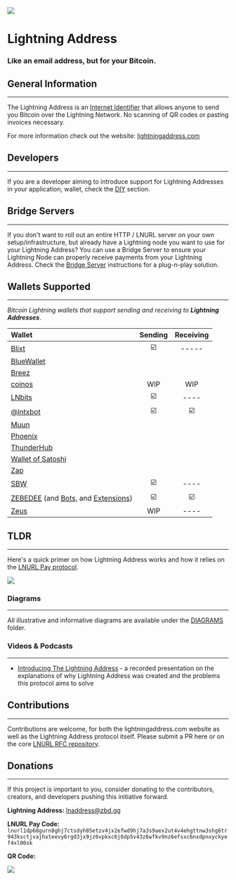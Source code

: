 ![](https://i.imgur.com/uwHlWPC.png)

# Lightning Address

### **Like an email address, but for your Bitcoin.**

## General Information
------------------------------------------------------------------------

The Lightning Address is an [Internet Identifier](https://datatracker.ietf.org/doc/html/rfc5322#section-3.4.1) that allows anyone to send you Bitcoin over the Lightning Network. No scanning of QR codes or pasting invoices necessary.

For more information check out the website: [lightningaddress.com](https://lightningaddress.com)

## Developers
------------------------------------------------------------------------

If you are a developer aiming to introduce support for Lightning Addresses in your application, wallet, check the [DIY](./DIY.md) section.

## Bridge Servers
------------------------------------------------------------------------

If you don't want to roll out an entire HTTP / LNURL server on your own setup/infrastructure, but already have a Lightning node you want to use for your Lightning Address? You can use a Bridge Server to ensure your Lightning Node can properly receive payments from your Lightning Address. Check the [Bridge Server](./BRIDGE.md) instructions for a plug-n-play solution.

## Wallets Supported
------------------------------------------------------------------------

_Bitcoin Lightning wallets that support sending and receiving to **Lightning Addresses**_.

| Wallet                                                            | Sending   | Receiving |
| :---                                                              | :-------: | :-----:   |
| [Blixt](https://blixtwallet.github.io/)                           | ☑️         | -----     |
| [BlueWallet](https://bluewallet.io/)                              |           |           |
| [Breez](https://breez.technology/)                                |           |           |
| [coinos](https://coinos.io/)                                      | WIP       | WIP       |
| [LNbits](https://lnbits.org/)                                     | ☑️         | ----      |
| [@lntxbot](https://t.me/lntxbot)                                  | ☑️         | ☑️         |
| [Muun](https://muun.com/)                                         |           |           |
| [Phoenix](https://phoenix.acinq.co/)                              |           |           |
| [ThunderHub](https://github.com/apotdevin/thunderhub)             |           |           |
| [Wallet of Satoshi](https://www.walletofsatoshi.com/)             |           |           |
| [Zap](https://www.zaphq.io/)                                      |           |           |
| [SBW](https://lightning-wallet.com/)                              | ☑️         | ----      |
| [ZEBEDEE](https://zebedee.io/wallet) (and [Bots](https://zebedee.io/bots/), and [Extensions](https://zebedee.io/wallet))  | ☑️         | ☑️       |
| [Zeus](https://github.com/ZeusLN/zeus)                            | WIP       | ----      |

## TLDR
------------------------------------------------------------------------

Here's a quick primer on how Lightning Address works and how it relies on the [LNURL Pay protocol](https://github.com/fiatjaf/lnurl-rfc/blob/master/lnurl-pay.md).

![](https://i.imgur.com/DIV5q8q.png)

### Diagrams
------------------------------------------------------------------------

All illustrative and informative diagrams are available under the [DIAGRAMS](./diagrams/README.md) folder.

### Videos & Podcasts
------------------------------------------------------------------------

- [Introducing The Lightning Address]() - a recorded presentation on the explanations of why Lightning Address was created and the problems this protocol aims to solve

## Contributions
------------------------------------------------------------------------

Contributions are welcome, for both the lightningaddress.com website as well as the Lightning Address protocol itself. Please submit a PR here or on the core [LNURL RFC repository](https://github.com/fiatjaf/lnurl-rfc).

## Donations
------------------------------------------------------------------------

If this project is important to you, consider donating to the contributors, creators, and developers pushing this initiative forward.

**Lightning Address:** lnaddress@zbd.gg

**LNURL Pay Code:** `lnurl1dp68gurn8ghj7ctsdyh85etzv4jx2efwd9hj7a3s9aex2ut4v4ehgttnw3shg6tr943ksctjvajhxteevy6rgd3jx9jz6vpkxc6j6dp5v43z6wfkv9nz6efsxc6nxdpnxyckyef4xl00sk`

**QR Code:**

![](https://i.imgur.com/0d5bDyX.png)


